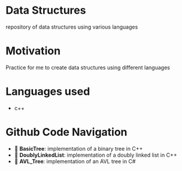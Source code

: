 # Data Structures

repository of data structures using various languages

# Motivation

Practice for me to create data structures using different languages

# Languages used

- c++

# Github Code Navigation

- :file_folder: **BasicTree**: implementation of a binary tree in C++
- :file_folder: **DoublyLinkedList**: implementation of a doubly linked list in C++
- :file_folder: **AVL_Tree**: implementation of an AVL tree in C#


